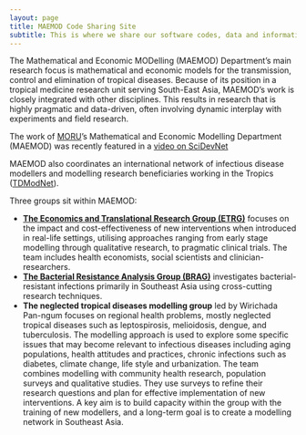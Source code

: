 ```yaml
---
layout: page
title: MAEMOD Code Sharing Site
subtitle: This is where we share our software codes, data and information of our projects
---
```


The Mathematical and Economic MODelling (MAEMOD) Department’s main research focus is mathematical and economic models for the transmission, control and elimination of tropical diseases. Because of its position in a tropical medicine research unit serving South-East Asia, MAEMOD’s work is closely integrated with other disciplines. This results in research that is highly pragmatic and data-driven, often involving dynamic interplay with experiments and field research.

The work of [MORU](http://www.tropmedres.ac)’s Mathematical and Economic Modelling Department (MAEMOD) was recently featured in a [video on SciDevNet](http://www.scidev.net/global/malaria/multimedia/maths-weapon-against-malaria.html)

MAEMOD also coordinates an international network of infectious disease modellers and modelling research beneficiaries working in the Tropics ([TDModNet](http://www.tdmod.net/)). 

Three groups sit within MAEMOD:

- **[The Economics and Translational Research Group (ETRG)](http://www.tropmedres.ac/the-economics-and-translational-research-group-etrg)** focuses on the impact and cost-effectiveness of new interventions when introduced in real-life settings, utilising approaches ranging from early stage modelling through qualitative research, to pragmatic clinical trials. The team includes health economists, social scientists and clinician-researchers.
- **[The Bacterial Resistance Analysis Group (BRAG)](http://www.tropmedres.ac/about-the-bacterial-resistance-analysis-group-brag)** investigates bacterial-resistant infections primarily in Southeast Asia using cross-cutting research techniques.
- **The neglected tropical diseases modelling group** led by Wirichada Pan-ngum focuses on regional health problems, mostly neglected tropical diseases such as leptospirosis, melioidosis, dengue, and tuberculosis. The modelling approach is used to explore some specific issues that may become relevant to infectious diseases including aging populations, health attitudes and practices, chronic infections such as diabetes, climate change, life style and urbanization. The team combines modelling with community health research, population surveys and qualitative studies. They use surveys to refine their research questions and plan for effective implementation of new interventions. A key aim is to build capacity within the group with the training of new modellers, and a long-term goal is to create a modelling network in Southeast Asia.

